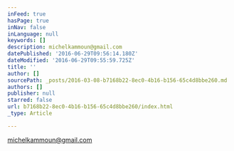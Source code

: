 ```yaml
---
inFeed: true
hasPage: true
inNav: false
inLanguage: null
keywords: []
description: michelkammoun@gmail.com
datePublished: '2016-06-29T09:56:14.180Z'
dateModified: '2016-06-29T09:55:59.725Z'
title: ''
author: []
sourcePath: _posts/2016-03-08-b7168b22-8ec0-4b16-b156-65c4d8bbe260.md
authors: []
publisher: null
starred: false
url: b7168b22-8ec0-4b16-b156-65c4d8bbe260/index.html
_type: Article

---
```

michelkammoun@gmail.com